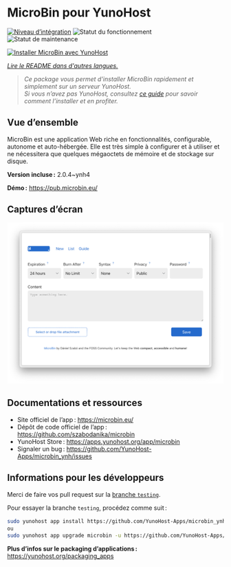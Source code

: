 <!--
Nota bene : ce README est automatiquement généré par <https://github.com/YunoHost/apps/tree/master/tools/readme_generator>
Il NE doit PAS être modifié à la main.
-->

# MicroBin pour YunoHost

[![Niveau d’intégration](https://apps.yunohost.org/badge/integration/microbin)](https://ci-apps.yunohost.org/ci/apps/microbin/)
![Statut du fonctionnement](https://apps.yunohost.org/badge/state/microbin)
![Statut de maintenance](https://apps.yunohost.org/badge/maintained/microbin)

[![Installer MicroBin avec YunoHost](https://install-app.yunohost.org/install-with-yunohost.svg)](https://install-app.yunohost.org/?app=microbin)

*[Lire le README dans d'autres langues.](./ALL_README.md)*

> *Ce package vous permet d’installer MicroBin rapidement et simplement sur un serveur YunoHost.*  
> *Si vous n’avez pas YunoHost, consultez [ce guide](https://yunohost.org/install) pour savoir comment l’installer et en profiter.*

## Vue d’ensemble

MicroBin est une application Web riche en fonctionnalités, configurable, autonome et auto-hébergée. Elle est très simple à configurer et à utiliser et ne nécessitera que quelques mégaoctets de mémoire et de stockage sur disque.

**Version incluse :** 2.0.4~ynh4

**Démo :** <https://pub.microbin.eu/>

## Captures d’écran

![Capture d’écran de MicroBin](./doc/screenshots/screenshot7.png)

## Documentations et ressources

- Site officiel de l’app : <https://microbin.eu/>
- Dépôt de code officiel de l’app : <https://github.com/szabodanika/microbin>
- YunoHost Store : <https://apps.yunohost.org/app/microbin>
- Signaler un bug : <https://github.com/YunoHost-Apps/microbin_ynh/issues>

## Informations pour les développeurs

Merci de faire vos pull request sur la [branche `testing`](https://github.com/YunoHost-Apps/microbin_ynh/tree/testing).

Pour essayer la branche `testing`, procédez comme suit :

```bash
sudo yunohost app install https://github.com/YunoHost-Apps/microbin_ynh/tree/testing --debug
ou
sudo yunohost app upgrade microbin -u https://github.com/YunoHost-Apps/microbin_ynh/tree/testing --debug
```

**Plus d’infos sur le packaging d’applications :** <https://yunohost.org/packaging_apps>
